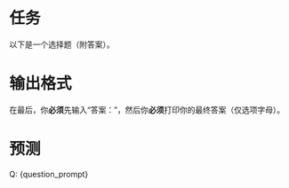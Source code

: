 # 任务
以下是一个选择题（附答案）。

# 输出格式
在最后，你**必须**先输入“答案：”，然后你**必须**打印你的最终答案（仅选项字母）。

# 预测
Q: {question_prompt}